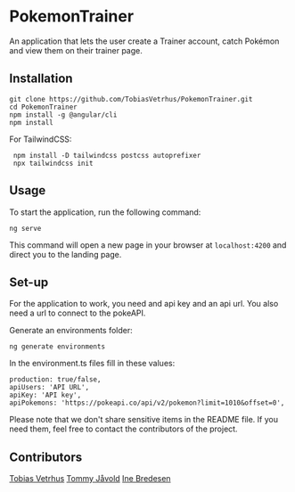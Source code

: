 # PokemonTrainer

An application that lets the user create a Trainer account, catch Pokémon and view them on their trainer page. 

## Installation

```
git clone https://github.com/TobiasVetrhus/PokemonTrainer.git
cd PokemonTrainer
npm install -g @angular/cli
npm install
```

For TailwindCSS:
```
 npm install -D tailwindcss postcss autoprefixer
 npx tailwindcss init
```

## Usage

To start the application, run the following command:

`ng serve`

This command will open a new page in your browser at `localhost:4200` and direct you to the landing page.

## Set-up

For the application to work, you need and api key and an api url. You also need a url to connect 
to the pokeAPI. 

Generate an environments folder:

`ng generate environments`

In the environment.ts files fill in these values:

```
production: true/false,
apiUsers: 'API URL',
apiKey: 'API key',
apiPokemons: 'https://pokeapi.co/api/v2/pokemon?limit=1010&offset=0',
```

Please note that we don't share sensitive items in the README file. If you need them, feel free to contact the contributors of the project. 

## Contributors

[Tobias Vetrhus](https://github.com/TobiasVetrhus)
[Tommy Jåvold](https://github.com/t-lined)
[Ine Bredesen](https://github.com/inemari)

